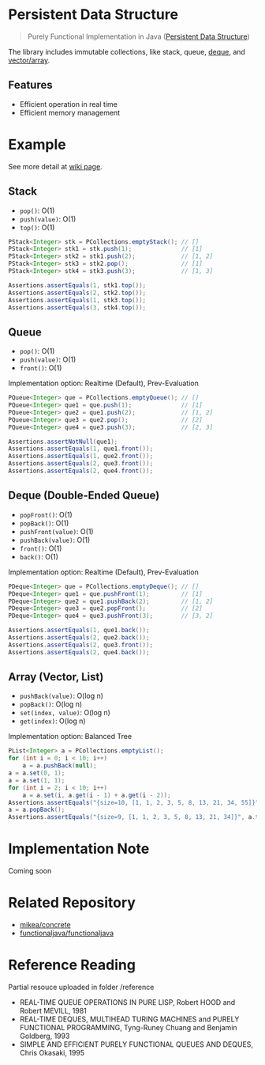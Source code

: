 # Persistent Data Structure

> Purely Functional Implementation in Java ([Persistent Data Structure](https://en.wikipedia.org/wiki/Persistent_data_structure))

The library includes immutable collections, like stack, queue, [deque](https://en.wikipedia.org/wiki/Double-ended_queue), and [vector/array](https://en.wikipedia.org/wiki/Array_data_structure).

## Features

* Efficient operation in real time
* Efficient memory management

# Example

See more detail at [wiki page](https://github.com/morris821028/PersistentDataStructure/wiki).

## Stack ##

* `pop()`: O(1)
* `push(value)`: O(1)
* `top()`: O(1)

```java
PStack<Integer> stk = PCollections.emptyStack(); // []
PStack<Integer> stk1 = stk.push(1);              // [1]
PStack<Integer> stk2 = stk1.push(2);             // [1, 2]
PStack<Integer> stk3 = stk2.pop();               // [1]
PStack<Integer> stk4 = stk3.push(3);             // [1, 3]

Assertions.assertEquals(1, stk1.top());
Assertions.assertEquals(2, stk2.top());
Assertions.assertEquals(1, stk3.top());
Assertions.assertEquals(3, stk4.top());
```

## Queue ##

* `pop()`: O(1)
* `push(value)`: O(1)
* `front()`: O(1)

Implementation option: Realtime (Default), Prev-Evaluation

```java
PQueue<Integer> que = PCollections.emptyQueue(); // []
PQueue<Integer> que1 = que.push(1);              // [1]
PQueue<Integer> que2 = que1.push(2);             // [1, 2]
PQueue<Integer> que3 = que2.pop();               // [2]
PQueue<Integer> que4 = que3.push(3);             // [2, 3]

Assertions.assertNotNull(que1);
Assertions.assertEquals(1, que1.front());
Assertions.assertEquals(1, que2.front());
Assertions.assertEquals(2, que3.front());
Assertions.assertEquals(2, que4.front());
```

## Deque (Double-Ended Queue) ##

* `popFront()`: O(1)
* `popBack()`: O(1)
* `pushFront(value)`: O(1)
* `pushBack(value)`: O(1)
* `front()`: O(1)
* `back()`: O(1)

Implementation option: Realtime (Default), Prev-Evaluation

```java
PDeque<Integer> que = PCollections.emptyDeque(); // []
PDeque<Integer> que1 = que.pushFront(1);         // [1]
PDeque<Integer> que2 = que1.pushBack(2);         // [1, 2]
PDeque<Integer> que3 = que2.popFront();          // [2]
PDeque<Integer> que4 = que3.pushFront(3);        // [3, 2]

Assertions.assertEquals(1, que1.back());
Assertions.assertEquals(2, que2.back());
Assertions.assertEquals(2, que3.front());
Assertions.assertEquals(2, que4.back());
```

## Array (Vector, List) ##

* `pushBack(value)`: O(log n)
* `popBack()`: O(log n)
* `set(index, value)`: O(log n)
* `get(index)`: O(log n)

Implementation option: Balanced Tree

```java
PList<Integer> a = PCollections.emptyList();
for (int i = 0; i < 10; i++)
    a = a.pushBack(null);
a = a.set(0, 1);
a = a.set(1, 1);
for (int i = 2; i < 10; i++)
    a = a.set(i, a.get(i - 1) + a.get(i - 2));
Assertions.assertEquals("{size=10, [1, 1, 2, 3, 5, 8, 13, 21, 34, 55]}", a.toString());
a = a.popBack();
Assertions.assertEquals("{size=9, [1, 1, 2, 3, 5, 8, 13, 21, 34]}", a.toString());
```

# Implementation Note

Coming soon

# Related Repository

* [mikea/concrete](https://github.com/mikea/concrete)
* [functionaljava/functionaljava](https://github.com/functionaljava/functionaljava)

# Reference Reading

Partial resouce uploaded in folder /reference

* REAL-TIME QUEUE OPERATIONS IN PURE LISP, Robert HOOD and Robert MEVILL, 1981
* REAL-TIME DEQUES, MULTIHEAD TURING MACHINES and PURELY FUNCTIONAL PROGRAMMING, Tyng-Runey Chuang and Benjamin Goldberg, 1993
* SIMPLE AND EFFICIENT PURELY FUNCTIONAL QUEUES AND DEQUES, Chris Okasaki, 1995